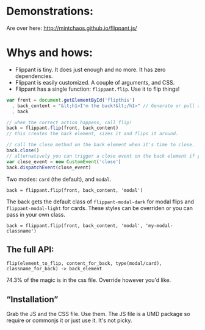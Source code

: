 Demonstrations:
===============

Are over here: http://mintchaos.github.io/flippant.js/


Whys and hows:
==============

* Flippant is tiny. It does just enough and no more. It has zero dependencies.
* Flippant is easily customized. A couple of arguments, and CSS.
* Flippant has a single function: `flippant.flip`. Use it to flip things!

```javascript
var front = document.getElementById('flipthis')
  , back_content = "&lt;h1>I'm the back!&lt;/h1>" // Generate or pull any HTML you want for the back.
  , back

// when the correct action happens, call flip!
back = flippant.flip(front, back_content)
// this creates the back element, sizes it and flips it around.

// call the close method on the back element when it's time to close.
back.close()
// alternatively you can trigger a close event on the back element if you fancy.
var close_event = new CustomEvent('close')
back.dispatchEvent(close_event)
```

Two modes: `card` (the default), and `modal`.

`back = flippant.flip(front, back_content, 'modal')`

The back gets the default class of `flippant-modal-dark` for modal flips and
`flippant-modal-light` for cards. These styles can be overriden or you can
pass in your own class.

`back = flippant.flip(front, back_content, 'modal', 'my-modal-classname')`


The full API:
-------------

`flip(element_to_flip, content_for_back, type(modal/card), classname_for_back) -> back_element`

74.3% of the magic is in the css file. Override however you'd like.


“Installation”
--------------

Grab the JS and the CSS file. Use them. The JS file is a UMD package so require or commonjs it or just use it. It's not picky.
